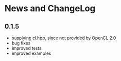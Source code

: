 # News and ChangeLog

## 0.1.5

- supplying cl.hpp, since not provided by OpenCL 2.0
- bug fixes
- improved tests
- improved examples